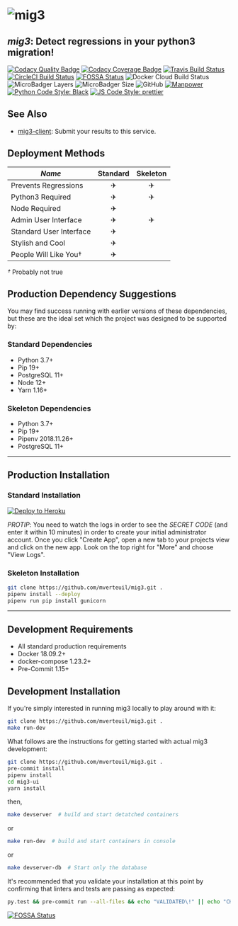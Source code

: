 # ![mig3](https://repository-images.githubusercontent.com/183804036/f4e59c00-69bb-11e9-96c5-6188c6a6f664)
## *mig3*: Detect regressions in your python3 migration!

[![Codacy Quality Badge](https://api.codacy.com/project/badge/Grade/79079a3fa54e49d4b6cfee5f3451737e)](https://www.codacy.com/app/mverteuil/mig3?utm_source=github.com&amp;utm_medium=referral&amp;utm_content=mverteuil/mig3&amp;utm_campaign=Badge_Grade)
[![Codacy Coverage Badge](https://api.codacy.com/project/badge/Coverage/79079a3fa54e49d4b6cfee5f3451737e)](https://www.codacy.com/app/mverteuil/mig3?utm_source=github.com&utm_medium=referral&utm_content=mverteuil/mig3&utm_campaign=Badge_Coverage)
[![Travis Build Status](https://img.shields.io/travis/com/mverteuil/mig3/master.svg?logo=travis)](https://travis-ci.com/mverteuil/mig3)
[![CircleCI Build Status](https://img.shields.io/circleci/build/github/mverteuil/mig3.svg?logo=circleci)](https://circleci.com/gh/mverteuil/mig3)
[![FOSSA Status](https://app.fossa.com/api/projects/git%2Bgithub.com%2Fmverteuil%2Fmig3.svg?type=shield)](https://app.fossa.com/projects/git%2Bgithub.com%2Fmverteuil%2Fmig3?ref=badge_shield)
![Docker Cloud Build Status](https://img.shields.io/docker/cloud/build/mverteuil/mig3.svg?logo=docker)
![MicroBadger Layers](https://img.shields.io/microbadger/layers/mverteuil/mig3.svg?color=limegreen&logo=docker)
![MicroBadger Size](https://img.shields.io/microbadger/image-size/mverteuil/mig3.svg?color=limegreen&logo=docker)
![GitHub](https://img.shields.io/github/license/mverteuil/mig3.svg?logo=gnu)
[![Manpower](https://img.shields.io/github/contributors/mverteuil/mig3.svg?color=red&label=manpower&logo=github)](https://github.com/mverteuil/mig3/graphs/contributors)
[![Python Code Style: Black](https://img.shields.io/badge/code_style-black-black.svg?logo=python&logoColor=yellow)](https://github.com/python/black)
[![JS Code Style: prettier](https://img.shields.io/badge/code_style-prettier-ff69b4.svg?logo=javascript)](https://github.com/prettier/prettier)

## See Also

-   [mig3-client](https://github.com/mverteuil/mig3-client): Submit your results to this service.

## Deployment Methods

| *Name*                    | Standard | Skeleton |
|---------------------------|:--------:|:--------:|
| Prevents Regressions      |     ✈    |     ✈    |
| Python3 Required          |     ✈    |     ✈    |
| Node Required             |     ✈    |          |
| Admin User Interface      |     ✈    |     ✈    |
| Standard User Interface   |     ✈    |          |
| Stylish and Cool          |     ✈    |          |
| People Will Like You†     |     ✈    |          |

*†* Probably not true

## Production Dependency Suggestions

You may find success running with earlier versions of these dependencies, but these are the ideal set which the project
was designed to be supported by:

### Standard Dependencies

-   Python 3.7+
-   Pip 19+
-   PostgreSQL 11+
-   Node 12+
-   Yarn 1.16+

### Skeleton Dependencies

-   Python 3.7+
-   Pip 19+
-   Pipenv 2018.11.26+
-   PostgreSQL 11+

---

## Production Installation

### Standard Installation

[![Deploy to Heroku](https://www.herokucdn.com/deploy/button.svg)](https://heroku.com/deploy)

 *PROTIP*: You need to watch the logs in order to see the _SECRET CODE_ (and enter it within 10 minutes) in order to create your initial administrator account. Once you click "Create App", open a new tab to your projects view and click on the new app. Look on the top right for "More" and choose "View Logs".

### Skeleton Installation

```zsh
git clone https://github.com/mverteuil/mig3.git .
pipenv install --deploy
pipenv run pip install gunicorn
```

---

## Development Requirements

-   All standard production requirements
-   Docker 18.09.2+
-   docker-compose 1.23.2+
-   Pre-Commit 1.15+

## Development Installation

If you're simply interested in running mig3 locally to play around with it:
```zsh
git clone https://github.com/mverteuil/mig3.git .
make run-dev
```

What follows are the instructions for getting started with actual mig3 development:

```zsh
git clone https://github.com/mverteuil/mig3.git .
pre-commit install
pipenv install
cd mig3-ui
yarn install
```
then,
```zsh
make devserver  # build and start detatched containers
```
or
```zsh
make run-dev  # build and start containers in console
```
or
```zsh
make devserver-db  # Start only the database
```
It's recommended that you validate your installation at this point by confirming that linters and tests are passing as expected:

```zsh
py.test && pre-commit run --all-files && echo "VALIDATED\!" || echo "CHECK YOUR INSTALLATION"
```

[![FOSSA Status](https://app.fossa.com/api/projects/git%2Bgithub.com%2Fmverteuil%2Fmig3.svg?type=large)](https://app.fossa.com/projects/git%2Bgithub.com%2Fmverteuil%2Fmig3?ref=badge_large)
